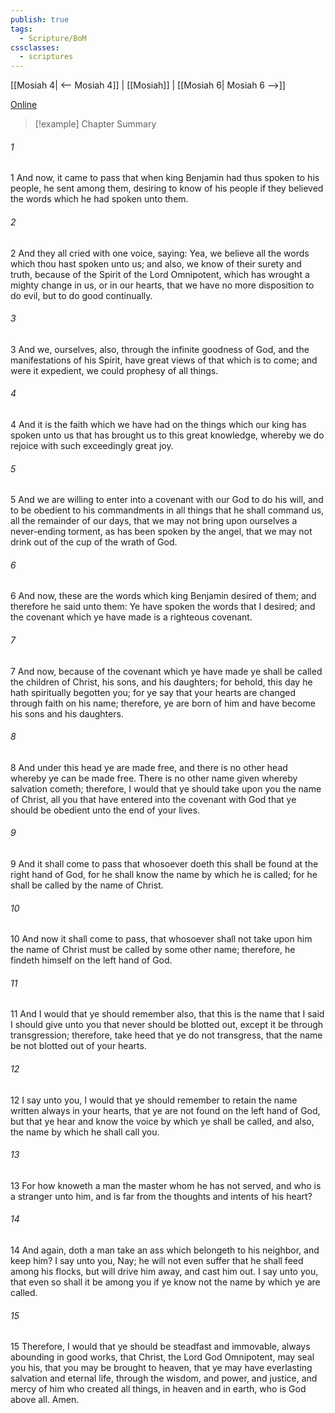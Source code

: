 ```yaml
---
publish: true
tags:
  - Scripture/BoM
cssclasses:
  - scriptures
---
```

[[Mosiah 4| <-- Mosiah 4]] | [[Mosiah]] | [[Mosiah 6| Mosiah 6 -->]]

[Online](https://churchofjesuschrist.org/study/scriptures/bofm/mosiah/5?lang=eng)

>[!example] Chapter Summary
>
###### 1
1 And now, it came to pass that when king Benjamin had thus spoken to his people, he sent among them, desiring to know of his people if they believed the words which he had spoken unto them.
###### 2
2 And they all cried with one voice, saying: Yea, we believe all the words which thou hast spoken unto us; and also, we know of their surety and truth, because of the Spirit of the Lord Omnipotent, which has wrought a mighty change in us, or in our hearts, that we have no more disposition to do evil, but to do good continually.
###### 3
3 And we, ourselves, also, through the infinite goodness of God, and the manifestations of his Spirit, have great views of that which is to come; and were it expedient, we could prophesy of all things.
###### 4
4 And it is the faith which we have had on the things which our king has spoken unto us that has brought us to this great knowledge, whereby we do rejoice with such exceedingly great joy.
###### 5
5 And we are willing to enter into a covenant with our God to do his will, and to be obedient to his commandments in all things that he shall command us, all the remainder of our days, that we may not bring upon ourselves a never-ending torment, as has been spoken by the angel, that we may not drink out of the cup of the wrath of God.
###### 6
6 And now, these are the words which king Benjamin desired of them; and therefore he said unto them: Ye have spoken the words that I desired; and the covenant which ye have made is a righteous covenant.
###### 7
7 And now, because of the covenant which ye have made ye shall be called the children of Christ, his sons, and his daughters; for behold, this day he hath spiritually begotten you; for ye say that your hearts are changed through faith on his name; therefore, ye are born of him and have become his sons and his daughters.
###### 8
8 And under this head ye are made free, and there is no other head whereby ye can be made free. There is no other name given whereby salvation cometh; therefore, I would that ye should take upon you the name of Christ, all you that have entered into the covenant with God that ye should be obedient unto the end of your lives.
###### 9
9 And it shall come to pass that whosoever doeth this shall be found at the right hand of God, for he shall know the name by which he is called; for he shall be called by the name of Christ.
###### 10
10 And now it shall come to pass, that whosoever shall not take upon him the name of Christ must be called by some other name; therefore, he findeth himself on the left hand of God.
###### 11
11 And I would that ye should remember also, that this is the name that I said I should give unto you that never should be blotted out, except it be through transgression; therefore, take heed that ye do not transgress, that the name be not blotted out of your hearts.
###### 12
12 I say unto you, I would that ye should remember to retain the name written always in your hearts, that ye are not found on the left hand of God, but that ye hear and know the voice by which ye shall be called, and also, the name by which he shall call you.
###### 13
13 For how knoweth a man the master whom he has not served, and who is a stranger unto him, and is far from the thoughts and intents of his heart?
###### 14
14 And again, doth a man take an ass which belongeth to his neighbor, and keep him? I say unto you, Nay; he will not even suffer that he shall feed among his flocks, but will drive him away, and cast him out. I say unto you, that even so shall it be among you if ye know not the name by which ye are called.
###### 15
15 Therefore, I would that ye should be steadfast and immovable, always abounding in good works, that Christ, the Lord God Omnipotent, may seal you his, that you may be brought to heaven, that ye may have everlasting salvation and eternal life, through the wisdom, and power, and justice, and mercy of him who created all things, in heaven and in earth, who is God above all. Amen.




